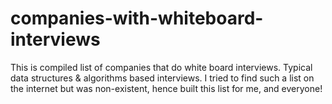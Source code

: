 # companies-with-whiteboard-interviews
This is compiled list of companies that do white board interviews. Typical data structures &amp; algorithms based interviews. I tried to find such a list on the internet but was non-existent, hence built this list for me, and everyone!
